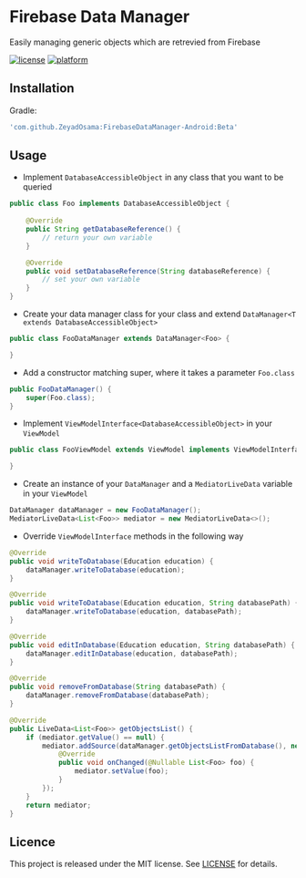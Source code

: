 # Firebase Data Manager
Easily managing generic objects which are retrevied from Firebase

[![license](https://img.shields.io/badge/license-MIT-blue.svg)](https://github.com/ChadCSong/ShineButton/raw/master/LICENSE)
[![platform](https://img.shields.io/badge/platform-Android-yellow.svg)](https://www.android.com)

## Installation
Gradle:
```groovy
'com.github.ZeyadOsama:FirebaseDataManager-Android:Beta'
```

## Usage


* Implement `DatabaseAccessibleObject` in any class that you want to be queried
```java
public class Foo implements DatabaseAccessibleObject {
    
    @Override
    public String getDatabaseReference() {
        // return your own variable
    }

    @Override
    public void setDatabaseReference(String databaseReference) {
        // set your own variable
    }
}
```


* Create your data manager class for your class and extend `DataManager<T extends DatabaseAccessibleObject>`
```java
public class FooDataManager extends DataManager<Foo> {

}
```


* Add a constructor matching super, where it takes a parameter `Foo.class`
```java
public FooDataManager() {
    super(Foo.class);
}
```


* Implement `ViewModelInterface<DatabaseAccessibleObject>` in your `ViewModel`
```java
public class FooViewModel extends ViewModel implements ViewModelInterface {

}
```


* Create an instance of your `DataManager` and a `MediatorLiveData` variable in your `ViewModel`
```java
DataManager dataManager = new FooDataManager();
MediatorLiveData<List<Foo>> mediator = new MediatorLiveData<>();
```


* Override `ViewModelInterface` methods in the following way
```java
@Override
public void writeToDatabase(Education education) {
    dataManager.writeToDatabase(education);
}

@Override
public void writeToDatabase(Education education, String databasePath) {
    dataManager.writeToDatabase(education, databasePath);
}

@Override
public void editInDatabase(Education education, String databasePath) {
    dataManager.editInDatabase(education, databasePath);
}

@Override
public void removeFromDatabase(String databasePath) {
    dataManager.removeFromDatabase(databasePath);
}

@Override
public LiveData<List<Foo>> getObjectsList() {
    if (mediator.getValue() == null) {
        mediator.addSource(dataManager.getObjectsListFromDatabase(), new Observer<List<Foo>>() {
            @Override
            public void onChanged(@Nullable List<Foo> foo) {
                mediator.setValue(foo);
            }
        });
    }
    return mediator;
}
```

## Licence
This project is released under the MIT license.
See [LICENSE](./LICENSE.md) for details.
